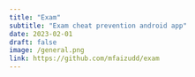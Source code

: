 ```yaml
---
title: "Exam"
subtitle: "Exam cheat prevention android app"
date: 2023-02-01
draft: false
image: /general.png
link: https://github.com/mfaizudd/exam
---
```

